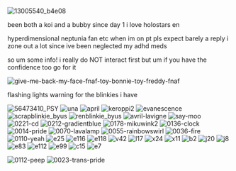 ![13005540_b4e08](https://github.com/user-attachments/assets/164d36f1-06a0-48b4-9e2a-db03beaf67b1)


been both a koi and a bubby since day 1 i love holostars en

hyperdimensional neptunia fan etc when im on pt pls expect barely a reply i zone out a lot since ive been neglected my adhd meds

so um some info! i really do NOT interact first but um if you have the confidence too go for it 

![give-me-back-my-face-fnaf-toy-bonnie-toy-freddy-fnaf](https://github.com/user-attachments/assets/2bd7aefa-320d-4421-b6c4-b7f8963435a7)


flashing lights warning for the blinkies i have



![56473410_PSY](https://github.com/user-attachments/assets/9d8c0134-4542-433a-804a-45cfa1ea6b9d)
![una](https://github.com/user-attachments/assets/ccdcdc3f-0805-47c7-be51-b8916c4ed9c5)
![april](https://github.com/user-attachments/assets/79d2b765-2ce4-47f5-90e8-c4820c181733)
![keroppi2](https://github.com/user-attachments/assets/1778c9f6-6f36-4703-bed7-217c3417ce08)
![evanescence](https://github.com/user-attachments/assets/8bf18919-778a-4619-9f89-35b815aa692d)
![scrapblinkie_byus](https://github.com/user-attachments/assets/1c226528-ac96-4c1c-9f71-997653ee2e90)
![renblinkie_byus](https://github.com/user-attachments/assets/62bdd2cd-3e10-4b33-917a-aee111a408dd)
![avril-lavigne](https://github.com/user-attachments/assets/a0cfed3c-6f20-4c3b-8182-3bed6b336841)
![say-moo](https://github.com/user-attachments/assets/557d5c82-683b-484a-bd3d-5f4dc225e0a9)
![0221-cd](https://github.com/user-attachments/assets/15ab085f-104a-49ff-adc9-37283597347c)
![0212-gradientblue](https://github.com/user-attachments/assets/dcc9ed10-fd4b-4199-9f3e-4d7314f9d750)
![0178-mikuwink2](https://github.com/user-attachments/assets/7d52b261-af84-414b-ba9f-b090fc2e8a34)
![0136-clock](https://github.com/user-attachments/assets/709889e4-fac3-4a86-9ef6-83178080085b)
![0014-pride](https://github.com/user-attachments/assets/32832235-b0ad-45fc-87b7-c116ddd351d5)
![0070-lavalamp](https://github.com/user-attachments/assets/fb7f5ca3-4a9a-4487-895a-b77891e6ef54)
![0055-rainbowswirl](https://github.com/user-attachments/assets/0e6c5779-65d8-4f4c-abcb-4f1dc74cc042)
![0036-fire](https://github.com/user-attachments/assets/3712238a-f0be-46fd-8158-e9a1a9dc11b6)
![0110-yeah](https://github.com/user-attachments/assets/408d00df-5077-4a11-ae63-2fa5797f1b05)
![e25](https://github.com/user-attachments/assets/27674dc5-f3d6-491c-915a-521061e21f6a)
![e116](https://github.com/user-attachments/assets/cc4e51c7-b567-49cb-b2d8-9535cfd05b9d)
![e118](https://github.com/user-attachments/assets/5b2f051a-c15e-4324-af03-ffcd6da74774)
![v42](https://github.com/user-attachments/assets/75de67e5-4e74-49df-9f05-e49a6cf19ceb)
![l17](https://github.com/user-attachments/assets/f2b39f31-ae9d-4591-82ea-e3c9691cc7b4)
![x24](https://github.com/user-attachments/assets/8b5261d6-abc2-4c91-a031-72e534bc691a)
![x11](https://github.com/user-attachments/assets/f8ddca00-06ac-4db2-8e57-e45c582f2573)
![b2](https://github.com/user-attachments/assets/cbfa0c4c-7a1d-4274-9616-3e02a96f9111)
![j20](https://github.com/user-attachments/assets/aa158681-a713-408a-baa0-ffd721368f72)
![j8](https://github.com/user-attachments/assets/68d221a5-7927-40af-bc9c-4f927dff84d8)
![e83](https://github.com/user-attachments/assets/fb9a3813-9312-4070-94a8-6dfe7fb56873)
![e112](https://github.com/user-attachments/assets/e667932a-14b8-484b-ae98-98e46deb6939)
![e99](https://github.com/user-attachments/assets/8e1e5f18-dc91-4bf1-8586-3575ee6b6248)
![c15](https://github.com/user-attachments/assets/7a061949-bf5b-4894-a4f0-24741cb81514)
![e7](https://github.com/user-attachments/assets/e725f8a2-a6d9-4bb9-96ca-3a31fb6ce4a2)

![0112-peep](https://github.com/user-attachments/assets/3c2c6039-3025-414a-8311-875cac0f9320)
![0023-trans-pride](https://github.com/user-attachments/assets/4865930e-d852-4e85-a6ef-f50271a4d93f)

⠀⠀ 

⠀⠀⠀

